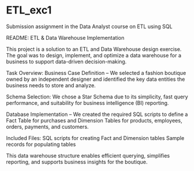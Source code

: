 # ETL_exc1
Submission assignment in the Data Analyst course on ETL using SQL

README: ETL & Data Warehouse Implementation

This project is a solution to an ETL and Data Warehouse design exercise. The goal was to design, implement, and optimize a data warehouse for a business to support data-driven decision-making.

Task Overview:
Business Case Definition – We selected a fashion boutique owned by an independent designer and identified the key data entities the business needs to store and analyze.

Schema Selection:
We chose a Star Schema due to its simplicity, fast query performance, and suitability for business intelligence (BI) reporting.

Database Implementation – We created the required SQL scripts to define a Fact Table for purchases and Dimension Tables for products, employees, orders, payments, and customers.

Included Files:
SQL scripts for creating Fact and Dimension tables
Sample records for populating tables

This data warehouse structure enables efficient querying, simplifies reporting, and supports business insights for the boutique.
